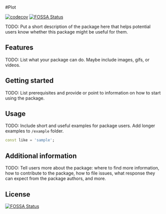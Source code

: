 <!--
This README describes the package. If you publish this package to pub.dev,
this README's contents appear on the landing page for your package.

For information about how to write a good package README, see the guide for
[writing package pages](https://dart.dev/guides/libraries/writing-package-pages).

For general information about developing packages, see the Dart guide for
[creating packages](https://dart.dev/guides/libraries/create-library-packages)
and the Flutter guide for
[developing packages and plugins](https://flutter.dev/developing-packages).
-->

#Plot

[![codecov](https://codecov.io/gh/Coders-Asylum/plot/graph/badge.svg?token=JYsuCxnZw7)](https://codecov.io/gh/Coders-Asylum/plot)
[![FOSSA Status](https://app.fossa.com/api/projects/git%2Bgithub.com%2FCoders-Asylum%2Fplot.svg?type=shield)](https://app.fossa.com/projects/git%2Bgithub.com%2FCoders-Asylum%2Fplot?ref=badge_shield)



TODO: Put a short description of the package here that helps potential users
know whether this package might be useful for them.

## Features
TODO: List what your package can do. Maybe include images, gifs, or videos.

## Getting started

TODO: List prerequisites and provide or point to information on how to
start using the package.

## Usage

TODO: Include short and useful examples for package users. Add longer examples
to `/example` folder.

```dart
const like = 'sample';
```

## Additional information

TODO: Tell users more about the package: where to find more information, how to
contribute to the package, how to file issues, what response they can expect
from the package authors, and more.


## License
[![FOSSA Status](https://app.fossa.com/api/projects/git%2Bgithub.com%2FCoders-Asylum%2Fplot.svg?type=large)](https://app.fossa.com/projects/git%2Bgithub.com%2FCoders-Asylum%2Fplot?ref=badge_large)
